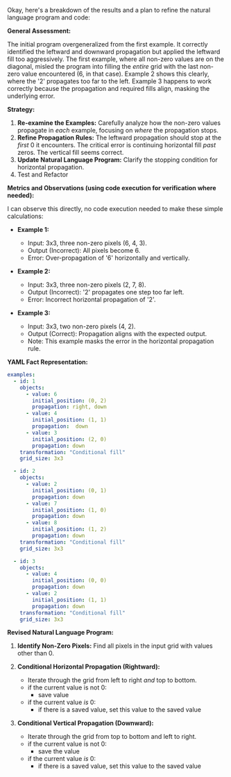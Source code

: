 Okay, here's a breakdown of the results and a plan to refine the natural language program and code:

**General Assessment:**

The initial program overgeneralized from the first example. It correctly identified the leftward and downward propagation but applied the leftward fill too aggressively.  The first example, where all non-zero values are on the diagonal, misled the program into filling the *entire* grid with the last non-zero value encountered (6, in that case). Example 2 shows this clearly, where the '2' propagates too far to the left. Example 3 happens to work correctly because the propagation and required fills align, masking the underlying error.

**Strategy:**

1.  **Re-examine the Examples:** Carefully analyze how the non-zero values propagate in *each* example, focusing on *where* the propagation stops.
2.  **Refine Propagation Rules:** The leftward propagation should stop at the *first* 0 it encounters. The critical error is continuing horizontal fill *past* zeros. The vertical fill seems correct.
3.  **Update Natural Language Program:** Clarify the stopping condition for horizontal propagation.
4. Test and Refactor

**Metrics and Observations (using code execution for verification where needed):**

I can observe this directly, no code execution needed to make these simple calculations:

*   **Example 1:**
    *   Input: 3x3, three non-zero pixels (6, 4, 3).
    *   Output (Incorrect): All pixels become 6.
    *   Error: Over-propagation of '6' horizontally and vertically.

*   **Example 2:**
    *   Input: 3x3, three non-zero pixels (2, 7, 8).
    *   Output (Incorrect): '2' propagates one step too far left.
    *   Error: Incorrect horizontal propagation of '2'.

*   **Example 3:**
    *   Input: 3x3, two non-zero pixels (4, 2).
    *   Output (Correct):  Propagation aligns with the expected output.
    *   Note: This example masks the error in the horizontal propagation rule.

**YAML Fact Representation:**


```yaml
examples:
  - id: 1
    objects:
      - value: 6
        initial_position: (0, 2)
        propagation: right, down
      - value: 4
        initial_position: (1, 1)
        propagation:  down
      - value: 3
        initial_position: (2, 0)
        propagation: down
    transformation: "Conditional fill"
    grid_size: 3x3

  - id: 2
    objects:
      - value: 2
        initial_position: (0, 1)
        propagation: down
      - value: 7
        initial_position: (1, 0)
        propagation: down
      - value: 8
        initial_position: (1, 2)
        propagation: down
    transformation: "Conditional fill"
    grid_size: 3x3

  - id: 3
    objects:
      - value: 4
        initial_position: (0, 0)
        propagation: down
      - value: 2
        initial_position: (1, 1)
        propagation: down
    transformation: "Conditional fill"
    grid_size: 3x3
```


**Revised Natural Language Program:**

1.  **Identify Non-Zero Pixels:** Find all pixels in the input grid with values other than 0.

2.  **Conditional Horizontal Propagation (Rightward):**
    *   Iterate through the grid from left to right *and* top to bottom.
      * if the current value is not 0:
         * save value
      * if the current value *is* 0:
         * if there is a saved value, set this value to the saved value

3.  **Conditional Vertical Propagation (Downward):**
      - Iterate through the grid from top to bottom and left to right.
      - if the current value is not 0:
        - save the value
      - if the current value *is* 0:
        - if there is a saved value, set this value to the saved value
